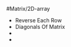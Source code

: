 #Matrix/2D-array
<ul>
  <li>Reverse Each Row</li>
  <li>Diagonals Of Matrix</li>
  <li></li>
  <li></li>
</ul>
